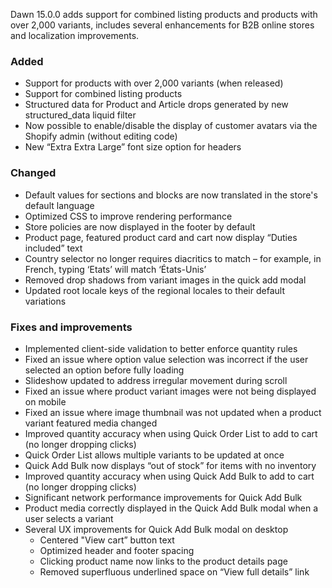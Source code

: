 Dawn 15.0.0 adds support for combined listing products and products with over 2,000 variants, includes several enhancements for B2B online stores and localization improvements.

### Added

- Support for products with over 2,000 variants (when released)
- Support for combined listing products
- Structured data for Product and Article drops generated by new structured_data liquid filter
- Now possible to enable/disable the display of customer avatars via the Shopify admin (without editing code)
- New “Extra Extra Large” font size option for headers

### Changed

- Default values for sections and blocks are now translated in the store's default language
- Optimized CSS to improve rendering performance
- Store policies are now displayed in the footer by default
- Product page, featured product card and cart now display “Duties included” text
- Country selector no longer requires diacritics to match – for example, in French, typing ‘Etats’ will match ‘États-Unis’
- Removed drop shadows from variant images in the quick add modal
- Updated root locale keys of the regional locales to their default variations

### Fixes and improvements

- Implemented client-side validation to better enforce quantity rules
- Fixed an issue where option value selection was incorrect if the user selected an option before fully loading
- Slideshow updated to address irregular movement during scroll
- Fixed an issue where product variant images were not being displayed on mobile
- Fixed an issue where image thumbnail was not updated when a product variant featured media changed
- Improved quantity accuracy when using Quick Order List to add to cart (no longer dropping clicks)
- Quick Order List allows multiple variants to be updated at once
- Quick Add Bulk now displays “out of stock” for items with no inventory
- Improved quantity accuracy when using Quick Add Bulk to add to cart (no longer dropping clicks)
- Significant network performance improvements for Quick Add Bulk
- Product media correctly displayed in the Quick Add Bulk modal when a user selects a variant
- Several UX improvements for Quick Add Bulk modal on desktop
  - Centered "View cart” button text
  - Optimized header and footer spacing
  - Clicking product name now links to the product details page
  - Removed superfluous underlined space on “View full details” link

